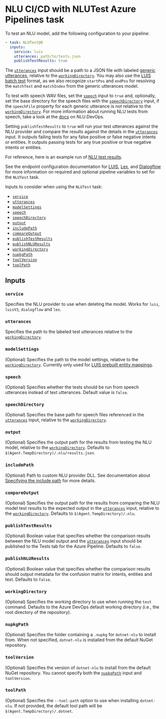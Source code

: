 # NLU CI/CD with NLUTest Azure Pipelines task

To test an NLU model, add the following configuration to your pipeline:
```yaml
- task: NLUTest@0
  inputs:
    service: luis
    utterances: path/to/tests.json
    publishTestResults: true
```

The [`utterances`](#utterances) input should be a path to a JSON file with labeled [generic utterances](GenericUtterances.md), relative to the [`workingDirectory`](#workingdirectory). You may also use the [LUIS batch test](https://docs.microsoft.com/en-us/azure/cognitive-services/luis/luis-concept-batch-test#batch-file-format) format, as we also recognize `startPos` and `endPos` for resolving the `matchText` and `matchIndex` from the generic utterances model.

To test with speech WAV files, set the [`speech`](#speech) input to `true` and, optionally, set the base directory for the speech files with the [`speechDirectory`](#speechdirectory) input, if the `speechFile` property for each generic utterance is not relative to the [`workingDirectory`](#workingdirectory). For more information about running NLU tests from speech, take a look at the [docs](Test.md#getting-started-with-speech) on NLU.DevOps.

Setting `publishTestResults` to `true` will run your test utterances against the NLU provider and compare the results against the details in the [`utterances`](#utterances) input. It outputs failing tests for any false positive or false negative intents or entities. It outputs passing tests for any true positive or true negative intents or entities.

For reference, here is an example run of [NLU test results](https://dev.azure.com/NLUDevOps/NLU.DevOps/_build/results?buildId=574&view=ms.vss-test-web.build-test-results-tab).

See the endpoint configuration documentation for [LUIS](LuisEndpointConfiguration.md), [Lex](LexEndpointConfiguration.md), and [Dialogflow](DialogflowEndpointConfiguration.md) for more information on required and optional pipeline variables to set for the `NLUTest` task.

Inputs to consider when using the `NLUTest` task:
- [`service`](#service)
- [`utterances`](#utterances)
- [`modelSettings`](#modelsettings)
- [`speech`](#speech)
- [`speechDirectory`](#speechdirectory)
- [`output`](#output)
- [`includePath`](#includepath)
- [`compareOutput`](#compareoutput)
- [`publishTestResults`](#publishtestresults)
- [`publishNLUResults`](#publishnluresults)
- [`workingDirectory`](#workingdirectory)
- [`nupkgPath`](#nupkgpath)
- [`toolVersion`](#toolversion)
- [`toolPath`](#toolPath)

## Inputs

### `service`

Specifies the NLU provider to use when deleting the model. Works for `luis`, `luisV3`, `dialogflow` and `lex`.

### `utterances`

Specifies the path to the labeled test utterances relative to the [`workingDirectory`](#workingdirectory).

### `modelSettings`

(Optional) Specifies the path to the model settings, relative to the [`workingDirectory`](#workingdirectory). Currently only used for [LUIS prebuilt entity mappings](LuisModelConfiguration.md#configuring-prebuilt-entities).

### `speech`

(Optional) Specifies whether the tests should be run from speech utterances instead of text utterances. Default value is `false`.

### `speechDirectory`

(Optional) Specifies the base path for speech files referenced in the [`utterances`](#utterances) input, relative to the [`workingDirectory`](#workingdirectory).

### `output`

(Optional) Specifies the output path for the results from testing the NLU model, relative to the [`workingDirectory`](#workingdirectory). Defaults to `$(Agent.TempDirectory)/.nlu/results.json`.

### `includePath`
(Optional) Path to custom NLU provider DLL. See documentation about [Specifying the include path](https://github.com/microsoft/NLU.DevOps/blob/master/docs/CliExtensions.md#specifying-the-include-path) for more details.

### `compareOutput`

(Optional) Specifies the output path for the results from comparing the NLU model test results to the expected output in the [`utterances`](#utterances) input, relative to the [`workingDirectory`](#workingdirectory). Defaults to `$(Agent.TempDirectory)/.nlu`.

### `publishTestResults`

(Optional) Boolean value that specifies whether the comparison results between the NLU model output and the [`utterances`](#utterances) input should be published to the Tests tab for the Azure Pipeline. Defaults to `false`.

### `publishNLUResults`

(Optional) Boolean value that specifies whether the comparison results should output metadata for the confusion matrix for intents, entities and text. Defaults to `false`.

### `workingDirectory`

(Optional) Specifies the working directory to use when running the `test` command. Defaults to the Azure DevOps default working directory (i.e., the root directory of the repository).

### `nupkgPath`

(Optional) Specifies the folder containing a `.nupkg` for `dotnet-nlu` to install from. When not specified, `dotnet-nlu` is installed from the default NuGet repository.

### `toolVersion`

(Optional) Specifies the version of `dotnet-nlu` to install from the default NuGet repository. You cannot specify both the [`nupkgPath`](#nupkgpath) input and `toolVersion`.

### `toolPath`

(Optional) Specifies the `--tool-path` option to use when installing `dotnet-nlu`. If not provided, the default tool path will be `$(Agent.TempDirectory)/.dotnet`.
